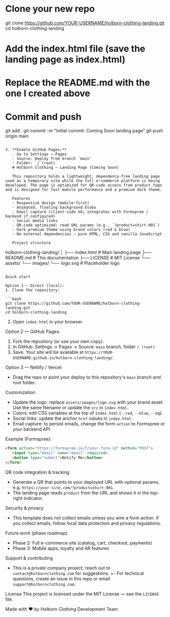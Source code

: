 # Clone your new repo
git clone https://github.com/YOUR-USERNAME/holborn-clothing-landing.git
cd holborn-clothing-landing

# Add the index.html file (save the landing page as index.html)
# Replace the README.md with the one I created above

# Commit and push
git add .
git commit -m "Initial commit: Coming Soon landing page"
git push origin main
```

3. **Enable GitHub Pages:**
   - Go to Settings → Pages
   - Source: Deploy from branch `main`
   - Folder: `/ (root)`
   # Holborn Clothing — Landing Page (Coming Soon)

   This repository holds a lightweight, dependency-free landing page used as a temporary site while the full e-commerce platform is being developed. The page is optimized for QR-code access from product tags and is designed for fast mobile performance and a premium dark theme.

   Features
   - Responsive design (mobile-first)
   - Animated, floating background blobs
   - Email capture (client-side UX; integrates with Formspree / backend if configured)
   - Social media links
   - QR-code optimized: read URL params (e.g., `?product=shirt-001`)
   - Dark premium theme using brand colors (red & blue)
   - No external dependencies — pure HTML, CSS and vanilla JavaScript

   Project structure
   ```
   holborn-clothing-landing/
   │
   ├── index.html          # Main landing page
   ├── README.md           # This documentation
   ├── LICENSE             # MIT License
   └── assets/
         └── images/
               └── logo.svg    # Placeholder logo
   ```

   Quick start

   Option 1 — Direct (local):
   1. Clone the repository:

   ```bash
   git clone https://github.com/YOUR-USERNAME/holborn-clothing-landing.git
   cd holborn-clothing-landing
   ```

   2. Open `index.html` in your browser.

   Option 2 — GitHub Pages:
   1. Fork the repository (or use your own copy).
   2. In GitHub: Settings → Pages → Source: `main` branch, folder `/ (root)`
   3. Save. Your site will be available at `https://YOUR-USERNAME.github.io/holborn-clothing-landing/`.

   Option 3 — Netlify / Vercel:
   - Drag the repo or point your deploy to this repository's `main` branch and root folder.

   Customization
   - Update the logo: replace `assets/images/logo.svg` with your brand asset. Use the same filename or update the `src` in `index.html`.
   - Colors: edit CSS variables at the top of `index.html` (`--red`, `--blue`, `--bg`).
   - Social links: update the anchor `href` values in `index.html`.
   - Email capture: to persist emails, change the form `action` to Formspree or your backend API.

   Example (Formspree):

   ```html
   <form action="https://formspree.io/f/your-form-id" method="POST">
      <input type="email" name="email" required>
      <button type="submit">Notify Me</button>
   </form>
   ```

   QR code integration & tracking
   - Generate a QR that points to your deployed URL with optional params, e.g. `https://your-site.com/?product=shirt-001`.
   - The landing page reads `product` from the URL and shows it in the top-right indicator.

   Security & privacy
   - This template does not collect emails unless you wire a form action. If you collect emails, follow local data protection and privacy regulations.

   Future work (phase roadmap)
   - Phase 2: Full e-commerce site (catalog, cart, checkout, payments)
   - Phase 3: Mobile apps, loyalty and AR features

   Support & contributing
   - This is a private company project; reach out to `contact@holbornclothing.com` for suggestions.
   +- For technical questions, create an issue in this repo or email `support@holbornclothing.com`.

   License
   This project is licensed under the MIT License — see the `LICENSE` file.

   Made with ❤️ by Holborn Clothing Development Team
